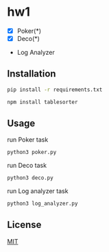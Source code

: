 # hw1

* [x] Poker(*)
* [x] Deco(*)
* Log Analyzer

## Installation

```bash
pip install -r requirements.txt 
```

```bash
npm install tablesorter
```

## Usage

run Poker task
```bash
python3 poker.py
```
run Deco task
```bash
python3 deco.py
```

run Log analyzer task
```bash
python3 log_analyzer.py
```

## License
[MIT](https://choosealicense.com/licenses/mit/)